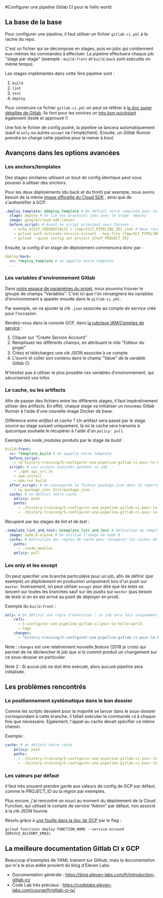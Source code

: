 #Configurer une pipeline Gitlab CI pour le hello world

## La base de la base

Pour configurer une pipeline, il faut utiliser un fichier `gitlab-ci.yml` à la racine du repo.

C'est un fichier qui se décompose en stages, puis en jobs qui contiennent eux-mêmes les commandes à effectuer. La pipeline effectuera chaque job "stage par stage" (exemple : `build:front` et `build:back` sont exécutés en même temps).

Les stages implémentés dans cette 1ère pipeline sont :

1. `build`
2. `lint`
3. `test`
4. `deploy`

Pour construire ce fichier `gitlab-ci.yml` on peut se référer à [la doc super détaillée de Gitlab](https://docs.gitlab.com/ee/ci/yaml). Ils font pour les novices un [très bon quickstart](https://docs.gitlab.com/ee/ci/quick_start/) également (testé et approuvé !)

Une fois le fichier de config pushé, la pipeline se lancera automatiquement (sauf si `only` ou autres `except` ne l'empêchent). Ensuite, un *Gitlab Runner* prendra en charge cette pipeline pour la mener à bout.

## Avançons dans les options avancées

### Les anchors/templates

Des stages similaires utilisant un bout de config identique peut nous pousser à utiliser des *anchors*.

Pour les deux déploiements (du back et du front) par exemple, nous avons besoin de la même [image officielle du Cloud SDK](https://hub.docker.com/r/google/cloud-sdk/) , ainsi que de s'authentifier à GCP.

```yaml
.deploy_template: &deploy_template # On definit notre template pour le deploiement de notre application
  stage: deploy # On lie nos prochains jobs avec le stage 'deploy'
  image: google/cloud-sdk:latest
  before_script: # Avant le script principal nous faisons :
    - echo ${GCP_CREDENTIALS} > /tmp/${CI_PIPELINE_ID}.json # Nous récuperons notre variable 'GCP_CREDENTIALS' et on la sauvegarde dans un fichier
    - gcloud auth activate-service-account --key-file /tmp/$CI_PIPELINE_ID.json # Grâce au fichier précédement créé nous nous connectons à GCP
    - gcloud --quiet config set project ${GCP_PROJECT_ID}
```

Ensuite, la config d'un stage de déploiement commencera donc par :

```yaml
deploy:back:
  <<: *deploy_template # on appelle notre template
  ...
```

### Les variables d'environnement Gitlab

Dans [notre espace de paramètres du projet](https://gitlab.com/octo-cna/stage-bof-search/settings/ci_cd), nous pouvons trouver le groupe de champs "Variables". C'est ici que l'on renseignera les variables d'environnement à appeler ensuite dans le `gitlab-ci.yml`.

Par exemple, on va ajouter la clé `.json` associée au compte de service créé pour l'occasion.

Rendez-vous dans la console GCP, dans [la rubrique IAM/Comptes de service](https://console.cloud.google.com/iam-admin/serviceaccounts) :

1. Cliquer sur "Create Service Account"
2. Remplissez les différents champs, en attribuant le rôle "Editeur du projet"
3. Créez et téléchargez une clé JSON associée à ce compte
4. L'ouvrir et coller son contenu dans le champ "Value" de la variable Gitlab CI

N'hésitez pas à utiliser le plus possible ces variables d'environnement, qui sécuriseront vos infos

### Le cache, ou les artifacts

Afin de passer des fichiers entre les différents stages, il faut impérativement utiliser des artifacts. En effet, chaque stage va initialiser un nouveau Gitlab Runner à l'aide d'une nouvelle image Docker de base.

Différence entre *artifact* et *cache* ?
Un artifact sera passé par le stage source au stage suivant uniquement, là où le cache sera transmis à quiconque souhaite le récupérer à l'aide d'un `policy: pull`.

Exemple des node_modules produits par le stage de *build* :

```yml
build:front:
  <<: *template_build # on appelle notre template
  before_script:
    - cd history-training/5-configurer-une-pipeline-gitlab-ci-pour-le-hello-world/front
  script: # Les scripts exécutés pendant ce job
    - ./get_api_url.sh
    - npm install
    - npm run build
  after_script: # On sauvegarde le fichier package.json dans le répertoire "dist" pour le mettre en cache
    - cp package.json dist/package.json
  cache: # on définit notre cache
    policy: push
    paths:
      - ./history-training/5-configurer-une-pipeline-gitlab-ci-pour-le-hello-world/front/dist
      - ./history-training/5-configurer-une-pipeline-gitlab-ci-pour-le-hello-world/front/node_modules
```

Récupéré par les stages de *lint* et de *test* :

```yml
.template_lint_and_test: &template_lint_and_test # Définition du template pour les codes style et les tests
  image: node:8-alpine # On utilise l’image de node 8
  cache: # Définition des règles de cache pour récuperer les caches de l'étape de build
    paths:
      - ./node_modules
    policy: pull
```

### Les only et les except

On peut spécifier une branche particulière pour un job, afin de définir (par exemple) un déploiement en production uniquement lors d'un push sur `master`. Inversement, on peut utiliser `except` pour dire que les tests se lancent sur toutes les branches sauf sur les pushs sur `master` (pas besoin de tests si on en est arrivé au point de déployer en prod).

Exemple du `build:front` :

```yml
only: # On définit une règle d'exécution : ce job sera fait uniquement sur demo ou en cas de tag
    refs:
      - 5-configurer-une-pipeline-gitlab-ci-pour-le-hello-world
      - tags
    changes:
      - "history-training/5-configurer-une-pipeline-gitlab-ci-pour-le-hello-world/front/*"
```

Note : `changes` est une relativement nouvelle *feature* (2018 je crois) qui permet de ne déclencher le job que si le commit produit un changement sur ce sous-dossier en particulier.

Note 2 : Si aucun job ne doit être exécuté, alors aucune pipeline sera initialisée.

## Les problèmes rencontrés

### Le positionnement systématique dans le bon dossier

Comme les scripts devaient pour la majorité se lancer dans le sous-dossier correspondant à cette branche, il fallait exécuter la commande `cd` à chaque fois que nécessaire. Egalement, l'appel au cache devait spécifier ce même chemin.

Exemple :

```yaml
cache: # on définit notre cache
    policy: push
    paths:
      - ./history-training/5-configurer-une-pipeline-gitlab-ci-pour-le-hello-world/front/dist
      - ./history-training/5-configurer-une-pipeline-gitlab-ci-pour-le-hello-world/front/node_modules
```

### Les valeurs par défaut

Il faut très souvent prendre garde aux valeurs de config de GCP par défaut, comme le *PROJECT_ID* ou la région par exemples.

Plus encore, j'ai rencontré un souci au moment du déploiement de la Cloud Function, qui utilisait le compte de service "Admin" par défaut, non associé à la clé JSON fournie.

Résolu grâce à [une fouille dans la doc de GCP](https://cloud.google.com/functions/docs/securing/function-identity#per-function_identity) par le flag :

`gcloud functions deploy FUNCTION_NAME --service-account SERVICE_ACCOUNT_EMAIL`

## La meilleure documentation Gitlab CI x GCP

Beaucoup d'exemples de YAML trainent sur Github, mais la documentation qui m'a le plus aidée provient du blog d'Eleven Labs.

* Documentation générale : https://blog.eleven-labs.com/fr/introduction-gitlab-ci/
* Code Lab très précieux : https://codelabs.eleven-labs.com/course/fr/gitlab-ci-js/